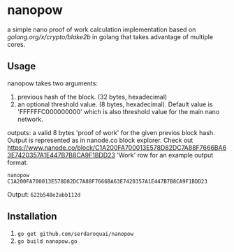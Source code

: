# nanopow

a simple nano proof of work calculation implementation based on _golang.org/x/crypto/blake2b_ in golang that takes advantage of multiple cores.

## Usage

nanopow takes two arguments:

1. previous hash of the block. (32 bytes, hexadecimal)
2. an optional threshold value. (8 bytes, hexadecimal). Default value is 'FFFFFFC000000000' which is also threshold value for the main nano network.

outputs: a valid 8 bytes 'proof of work' for the given previos block hash. Output is represented as in nanode.co block explorer. Check out https://www.nanode.co/block/C1A200FA700013E578D82DC7A88F7666BA63E7420357A1E447B7B8CA9F1BDD23 'Work' row for an example output format.

`nanopow C1A200FA700013E578D82DC7A88F7666BA63E7420357A1E447B7B8CA9F1BDD23`

Output: `622b548e2abb112d`

## Installation

1. `go get github.com/serdaroquai/nanopow` 
2. `go build nanopow.go`

